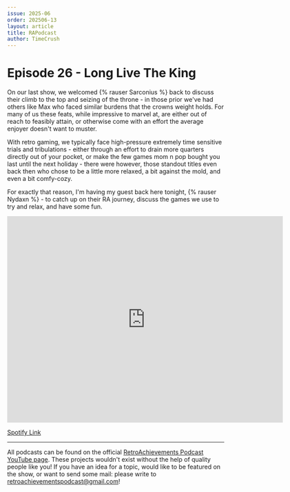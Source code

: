 ```yaml
---
issue: 2025-06
order: 202506-13
layout: article
title: RAPodcast
author: TimeCrush
---
```


# Episode 26 - Long Live The King

On our last show, we welcomed {% rauser Sarconius %} back to discuss their climb to the top and seizing of the throne - in those prior we've had others like Max who faced similar burdens that the crowns weight holds. For many of us these feats, while impressive to marvel at, are either out of reach to feasibly attain, or otherwise come with an effort the average enjoyer doesn't want to muster. 

With retro gaming, we typically face high-pressure extremely time sensitive trials and tribulations - either through an effort to drain more quarters directly out of your pocket, or make the few games mom n pop bought you last until the next holiday - there were however, those standout titles even back then who chose to be a little more relaxed, a bit against the mold, and even a bit comfy-cozy. 

For exactly that reason, I'm having my guest back here tonight, {% rauser Nydaxn %} - to catch up on their RA journey, discuss the games we use to try and relax, and have some fun.

<p align="center">
    <iframe
        width="640"
        height="480"
        src="https://www.youtube.com/embed/MOzhoN2D-4Y"
        frameborder="0"
        allow="autoplay; encrypted-media"
        allowfullscreen
    >
    </iframe>
</p>

[Spotify Link](https://open.spotify.com/episode/4t2VJvF2ujSkeZ7jvqnIKF?si=MNFuzYUjSkqqhz52tSnxMw)

---

All podcasts can be found on the official [RetroAchievements Podcast YouTube page](https://www.youtube.com/channel/UCI8xnJhIZ2RDf9SEoAx2jFQ). These projects wouldn't exist without the help of quality people like you! If you have an idea for a topic, would like to be featured on the show, or want to send some mail: please write to retroachievementspodcast@gmail.com!